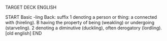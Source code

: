 TARGET DECK
ENGLISH

START
Basic
-ling
Back: suffix 1 denoting a person or thing: a connected with (hireling). B having the property of being (weakling) or undergoing (starveling). 2 denoting a diminutive (duckling), often derogatory (lordling). [old english]
END
